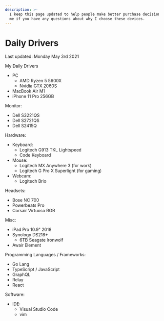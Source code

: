 ```yaml
---
description: >-
  I keep this page updated to help people make better purchase decisions. Do ask
  me if you have any questions about why I choose these devices.
---
```


# Daily Drivers

Last updated: Monday May 3rd 2021

My Daily Drivers

* PC
  * AMD Ryzen 5 5600X
  * Nvidia GTX 2060S
* MacBook Air M1 
* iPhone 11 Pro 256GB

Monitor:

* Dell S3221QS
* Dell S2721QS
* Dell S2415Q

Hardware:

* Keyboard:
  * Logitech G913 TKL Lightspeed
  * Code Keyboard
* Mouse:
  * Logitech MX Anywhere 3 \(for work\)
  * Logitech G Pro X Superlight \(for gaming\)
* Webcam:
  * Logitech Brio

Headsets:

* Bose NC 700
* Powerbeats Pro
* Corsair Virtuoso RGB

Misc:

* iPad Pro 10.9" 2018
* Synology DS218+
  * 6TB Seagate Ironwolf
* Awair Element

Programming Languages / Frameworks:

* Go Lang
* TypeScript / JavaScript
* GraphQL
* Relay
* React

Software:

* IDE:
  * Visual Studio Code
  * vim


